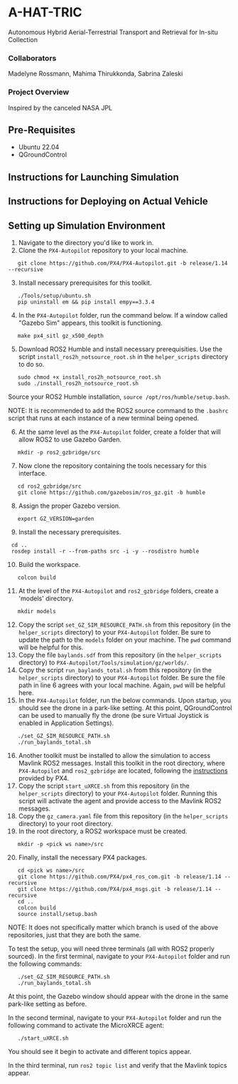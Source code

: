 # A-HAT-TRIC
Autonomous Hybrid Aerial-Terrestrial Transport and Retrieval for In-situ Collection
### Collaborators
Madelyne Rossmann, Mahima Thirukkonda, Sabrina Zaleski
### Project Overview
Inspired by the canceled NASA JPL 

## Pre-Requisites
- Ubuntu 22.04
- QGroundControl

## Instructions for Launching Simulation

## Instructions for Deploying on Actual Vehicle

## Setting up Simulation Environment
1. Navigate to the directory you'd like to work in.
2. Clone the `PX4-Autopilot` repository to your local machine.
```
   git clone https://github.com/PX4/PX4-Autopilot.git -b release/1.14 --recursive
```
3. Install necessary prerequisites for this toolkit.
```
   ./Tools/setup/ubuntu.sh
   pip uninstall em && pip install empy==3.3.4
```
4. In the `PX4-Autopilot` folder, run the command below. If a window called "Gazebo Sim" appears, this toolkit is functioning.
```
   make px4_sitl gz_x500_depth
```
5. Download ROS2 Humble and install necessary prerequisities. Use the script `install_ros2h_notsource_root.sh` in the `helper_scripts` directory to do so.
```
   sudo chmod +x install_ros2h_notsource_root.sh
   sudo ./install_ros2h_notsource_root.sh
```
Source your ROS2 Humble installation, `source /opt/ros/humble/setup.bash`. 

NOTE: It is recommended to add the ROS2 source command to the `.bashrc` script that runs at each instance of a new terminal being opened.

6. At the same level as the `PX4-Autopilot` folder, create a folder that will allow ROS2 to use Gazebo Garden.
```
   mkdir -p ros2_gzbridge/src
```
7. Now clone the repository containing the tools necessary for this interface.
```
   cd ros2_gzbridge/src
   git clone https://github.com/gazebosim/ros_gz.git -b humble
```
8. Assign the proper Gazebo version.
```
   export GZ_VERSION=garden
```
9. Install the necessary prerequisites.
```
 cd ..
 rosdep install -r --from-paths src -i -y --rosdistro humble
```
10. Build the workspace.
```
   colcon build
```
11. At the level of the `PX4-Autopilot` and `ros2_gzbridge` folders, create a 'models' directory.
```
   mkdir models
```
12. Copy the script `set_GZ_SIM_RESOURCE_PATH.sh` from this repository (in the `helper_scripts` directory) to your `PX4-Autopilot` folder. Be sure to update the path to the `models` folder on your machine. The `pwd` command will be helpful for this.
13. Copy the file `baylands.sdf` from this repository (in the `helper_scripts` directory) to `PX4-Autopilot/Tools/simulation/gz/worlds/`.
14. Copy the script `run_baylands_total.sh` from this repository (in the `helper_scripts` directory) to your `PX4-Autopilot` folder. Be sure the file path in line 6 agrees with your local machine. Again, `pwd` will be helpful here.
15. In the `PX4-Autopilot` folder, run the below commands. Upon startup, you should see the drone in a park-like setting. At this point, QGroundControl can be used to manually fly the drone (be sure Virtual Joystick is enabled in Application Settings).
```
   ./set_GZ_SIM_RESOURCE_PATH.sh
   ./run_baylands_total.sh
```
16. Another toolkit must be installed to allow the simulation to access Mavlink ROS2 messages. Install this toolkit in the root directory, where `PX4-Autopilot` and `ros2_gzbridge` are located, following the [instructions](https://docs.px4.io/main/en/middleware/uxrce_dds.html) provided by PX4.
17. Copy the script `start_uXRCE.sh` from this repository (in the `helper_scripts` directory) to your `PX4-Autopilot` folder. Running this script will activate the agent and provide access to the Mavlink ROS2 messages.
18. Copy the `gz_camera.yaml` file from this repository (in the `helper_scripts` directory) to your root directory.
19. In the root directory, a ROS2 workspace must be created.
```
   mkdir -p <pick ws name>/src
```
20. Finally, install the necessary PX4 packages.
```
   cd <pick ws name>/src
   git clone https://github.com/PX4/px4_ros_com.git -b release/1.14 --recursive
   git clone https://github.com/PX4/px4_msgs.git -b release/1.14 --recursive
   cd ..
   colcon build
   source install/setup.bash
```
NOTE: It does not specifically matter which branch is used of the above repositories, just that they are both the same.

To test the setup, you will need three terminals (all with ROS2 properly sourced). In the first terminal, navigate to your `PX4-Autopilot` folder and run the following commands:
```
   ./set_GZ_SIM_RESOURCE_PATH.sh
   ./run_baylands_total.sh
```
At this point, the Gazebo window should appear with the drone in the same park-like setting as before.

In the second terminal, navigate to your `PX4-Autopilot` folder and run the following command to activate the MicroXRCE agent:
```
   ./start_uXRCE.sh
```
You should see it begin to activate and different topics appear.

In the third terminal, run `ros2 topic list` and verify that the Mavlink topics appear.

